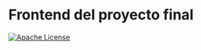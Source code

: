 # Frontend del proyecto final

[![Apache License](https://img.shields.io/badge/license-Apache%202.0-orange.svg?style=flat-square)](http://www.apache.org/licenses/LICENSE-2.0)



